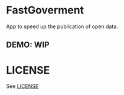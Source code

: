 # FastGoverment
App to speed up the publication of open data.

## DEMO: WIP

# LICENSE
See [LICENSE](LICENSE)
